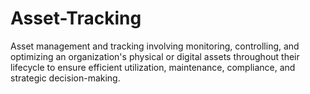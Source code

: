 # Asset-Tracking
 Asset management and tracking involving monitoring, controlling, and optimizing an organization's physical or digital assets throughout their lifecycle to ensure efficient utilization, maintenance, compliance, and strategic decision-making.
